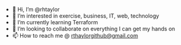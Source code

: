 - 👋 Hi, I’m @rhtaylor
- 👀 I’m interested in exercise, business, IT, web, technology
- 🌱 I’m currently learning Terraform
- 💞️ I’m looking to collaborate on everything I can get my hands on
- 📫 How to reach me @ rthaylorgithub@gmail.com

<!---
rhtaylor/rhtaylor is a ✨ special ✨ repository because its `README.md` (this file) appears on your GitHub profile.
You can click the Preview link to take a look at your changes.
--->
